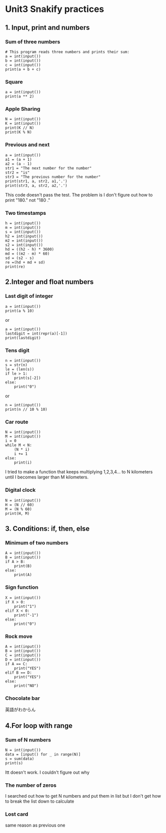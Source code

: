 # Unit3 Snakify practices
## 1. Input, print and numbers ##
### Sum of three numbers ###
```
# This program reads three numbers and prints their sum:
a = int(input())
b = int(input())
c = int(input())
print(a + b + c)
```
### Square ###
```
a = int(input())
print(a ** 2)
```
### Apple Sharing ###
```
N = int(input())
K = int(input())
print(K // N)
print(K % N)
```
### Previous and next ###
```
a = int(input())
a1 = (a + 1)
a2 = (a - 1)
str1 = "The next number for the number"
str2 = "is"
str3 = "The previous number for the number"
print(str1, a, str2, a1,'.')
print(str3, a, str2, a2,'.')
```
This code doesn't pass the test. The problem is I don't figure out how to print "180." not "180 ." 
### Two timestamps ###
```
h = int(input())
m = int(input())
s = int(input())
h2 = int(input())
m2 = int(input())
s2 = int(input())
hd = ((h2 - h) * 3600)
md = ((m2 - m) * 60)
sd = (s2 - s)
re =(hd + md + sd)
print(re)
```
## 2.Integer and float numbers ##
### Last digit of integer ###
```
a = int(input())
print(a % 10)
```
or
```
a = int(input())
lastdigit = int(repr(a)[-1])
print(lastdigit)
```
### Tens digit ###
```
n = int(input())
s = str(n)
le = (len(s))
if le > 1:
    print(s[-2])
else:
    print("0")

```
or
```
n = int(input())
print(n // 10 % 10)
```
### Car route ###
```
N = int(input())
M = int(input())
i = 0
while M < N:
    (N * i)
    i += 1 
else:
    print(i)
```
I tried to make a function that keeps multiplying 1,2,3,4... to N kilometers until I becomes larger than M kilometers.

### Digital clock ###
```
N = int(input())
H = (N // 60)
M = (N % 60)
print(H, M)
```

## 3. Conditions: if, then, else ##
### Minimum of two numbers ###
```
A = int(input())
B = int(input())
if A > B:
    print(B)
else:
    print(A)
```
### Sign function ###
```
X = int(input())
if X > 0:
    print("1")
elif X < 0:
    print("-1")
else:
    print("0")
```
### Rock move ###
```
A = int(input())
B = int(input())
C = int(input())
D = int(input())
if A == C:
    print("YES")
elif B == D:
    print("YES")
else:
    print("NO")
```
### Chocolate bar ###
英語がわからん

## 4.For loop with range ##
### Sum of N numbers ###
```
N = int(input())
data = [input() for _ in range(N)]
s = sum(data)
print(s)
```
Itt doesn't work. I couldn't figure out why
### The number of zeros ###
I searched out how to get N numbers and put them in list but I don't get how to break the list down to calculate

### Lost card ###
same reason as previous one


